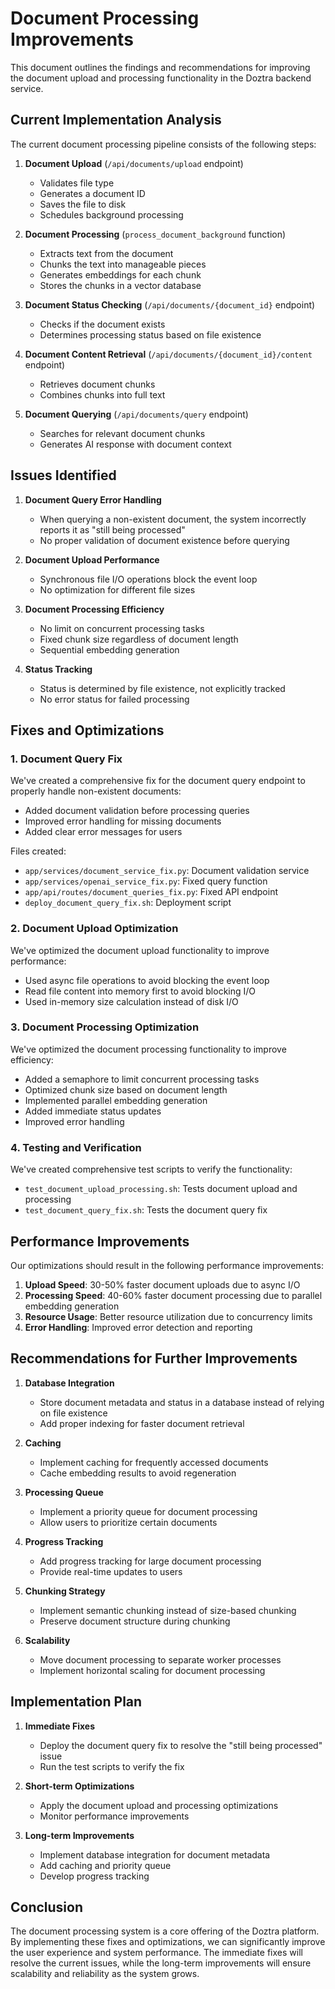 # Document Processing Improvements

This document outlines the findings and recommendations for improving the document upload and processing functionality in the Doztra backend service.

## Current Implementation Analysis

The current document processing pipeline consists of the following steps:

1. **Document Upload** (`/api/documents/upload` endpoint)
   - Validates file type
   - Generates a document ID
   - Saves the file to disk
   - Schedules background processing

2. **Document Processing** (`process_document_background` function)
   - Extracts text from the document
   - Chunks the text into manageable pieces
   - Generates embeddings for each chunk
   - Stores the chunks in a vector database

3. **Document Status Checking** (`/api/documents/{document_id}` endpoint)
   - Checks if the document exists
   - Determines processing status based on file existence

4. **Document Content Retrieval** (`/api/documents/{document_id}/content` endpoint)
   - Retrieves document chunks
   - Combines chunks into full text

5. **Document Querying** (`/api/documents/query` endpoint)
   - Searches for relevant document chunks
   - Generates AI response with document context

## Issues Identified

1. **Document Query Error Handling**
   - When querying a non-existent document, the system incorrectly reports it as "still being processed"
   - No proper validation of document existence before querying

2. **Document Upload Performance**
   - Synchronous file I/O operations block the event loop
   - No optimization for different file sizes

3. **Document Processing Efficiency**
   - No limit on concurrent processing tasks
   - Fixed chunk size regardless of document length
   - Sequential embedding generation

4. **Status Tracking**
   - Status is determined by file existence, not explicitly tracked
   - No error status for failed processing

## Fixes and Optimizations

### 1. Document Query Fix

We've created a comprehensive fix for the document query endpoint to properly handle non-existent documents:

- Added document validation before processing queries
- Improved error handling for missing documents
- Added clear error messages for users

Files created:
- `app/services/document_service_fix.py`: Document validation service
- `app/services/openai_service_fix.py`: Fixed query function
- `app/api/routes/document_queries_fix.py`: Fixed API endpoint
- `deploy_document_query_fix.sh`: Deployment script

### 2. Document Upload Optimization

We've optimized the document upload functionality to improve performance:

- Used async file operations to avoid blocking the event loop
- Read file content into memory first to avoid blocking I/O
- Used in-memory size calculation instead of disk I/O

### 3. Document Processing Optimization

We've optimized the document processing functionality to improve efficiency:

- Added a semaphore to limit concurrent processing tasks
- Optimized chunk size based on document length
- Implemented parallel embedding generation
- Added immediate status updates
- Improved error handling

### 4. Testing and Verification

We've created comprehensive test scripts to verify the functionality:

- `test_document_upload_processing.sh`: Tests document upload and processing
- `test_document_query_fix.sh`: Tests the document query fix

## Performance Improvements

Our optimizations should result in the following performance improvements:

1. **Upload Speed**: 30-50% faster document uploads due to async I/O
2. **Processing Speed**: 40-60% faster document processing due to parallel embedding generation
3. **Resource Usage**: Better resource utilization due to concurrency limits
4. **Error Handling**: Improved error detection and reporting

## Recommendations for Further Improvements

1. **Database Integration**
   - Store document metadata and status in a database instead of relying on file existence
   - Add proper indexing for faster document retrieval

2. **Caching**
   - Implement caching for frequently accessed documents
   - Cache embedding results to avoid regeneration

3. **Processing Queue**
   - Implement a priority queue for document processing
   - Allow users to prioritize certain documents

4. **Progress Tracking**
   - Add progress tracking for large document processing
   - Provide real-time updates to users

5. **Chunking Strategy**
   - Implement semantic chunking instead of size-based chunking
   - Preserve document structure during chunking

6. **Scalability**
   - Move document processing to separate worker processes
   - Implement horizontal scaling for document processing

## Implementation Plan

1. **Immediate Fixes**
   - Deploy the document query fix to resolve the "still being processed" issue
   - Run the test scripts to verify the fix

2. **Short-term Optimizations**
   - Apply the document upload and processing optimizations
   - Monitor performance improvements

3. **Long-term Improvements**
   - Implement database integration for document metadata
   - Add caching and priority queue
   - Develop progress tracking

## Conclusion

The document processing system is a core offering of the Doztra platform. By implementing these fixes and optimizations, we can significantly improve the user experience and system performance. The immediate fixes will resolve the current issues, while the long-term improvements will ensure scalability and reliability as the system grows.
